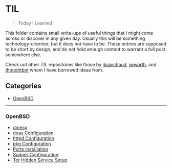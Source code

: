 # TIL

> Today I Learned

This folder contains small write-ups of useful things that I might come across or discover in any given day. Usually this will be something technology-oriented, but it does not have to be. These entries are supposed to be short by design, and do not hold enough content to warrant a full post somewhere else.

Check out other _TIL_ repositories like those by [jbranchaud](https://github.com/jbranchaud/til), [jwworth](https://github.com/jwworth/til), and [thoughtbot](https://github.com/thoughtbot/til) whom I have borrowed ideas from.

## Categories
* [OpenBSD](#openbsd)


---

### OpenBSD
* [dmesg](openbsd/dmesg.md)
* [doas Configuration](openbsd/doas-configuration.md)
* [httpd Configuration](openbsd/httpd-configuration.md)
* [pkg Configuration](openbsd/pkg-configuration.md)
* [Ports Installation](openbsd/ports-installation.md)
* [Sudoer Configuration](openbsd/sudoer-configuration.md)
* [Tor Hidden Service Setup](openbsd/tor-hidden-service-setup.md)
